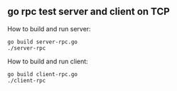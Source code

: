 ## go rpc test server and client on TCP

How to build and run server:
```
go build server-rpc.go
./server-rpc 
```

How to build and run client:
```
go build client-rpc.go
./client-rpc 
```
